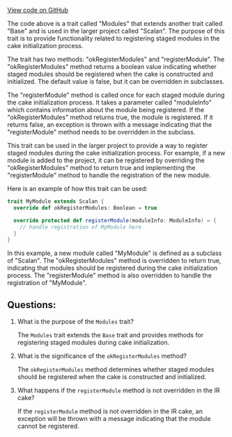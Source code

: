 [View code on GitHub](sigmastate-interpreterhttps://github.com/ScorexFoundation/sigmastate-interpreter/graph-ir/src/main/scala/scalan/Modules.scala)

The code above is a trait called "Modules" that extends another trait called "Base" and is used in the larger project called "Scalan". The purpose of this trait is to provide functionality related to registering staged modules in the cake initialization process.

The trait has two methods: "okRegisterModules" and "registerModule". The "okRegisterModules" method returns a boolean value indicating whether staged modules should be registered when the cake is constructed and initialized. The default value is false, but it can be overridden in subclasses.

The "registerModule" method is called once for each staged module during the cake initialization process. It takes a parameter called "moduleInfo" which contains information about the module being registered. If the "okRegisterModules" method returns true, the module is registered. If it returns false, an exception is thrown with a message indicating that the "registerModule" method needs to be overridden in the subclass.

This trait can be used in the larger project to provide a way to register staged modules during the cake initialization process. For example, if a new module is added to the project, it can be registered by overriding the "okRegisterModules" method to return true and implementing the "registerModule" method to handle the registration of the new module.

Here is an example of how this trait can be used:

```scala
trait MyModule extends Scalan {
  override def okRegisterModules: Boolean = true

  override protected def registerModule(moduleInfo: ModuleInfo) = {
    // handle registration of MyModule here
  }
}
```

In this example, a new module called "MyModule" is defined as a subclass of "Scalan". The "okRegisterModules" method is overridden to return true, indicating that modules should be registered during the cake initialization process. The "registerModule" method is also overridden to handle the registration of "MyModule".
## Questions: 
 1. What is the purpose of the `Modules` trait?
    
    The `Modules` trait extends the `Base` trait and provides methods for registering staged modules during cake initialization.

2. What is the significance of the `okRegisterModules` method?
    
    The `okRegisterModules` method determines whether staged modules should be registered when the cake is constructed and initialized.

3. What happens if the `registerModule` method is not overridden in the IR cake?
    
    If the `registerModule` method is not overridden in the IR cake, an exception will be thrown with a message indicating that the module cannot be registered.